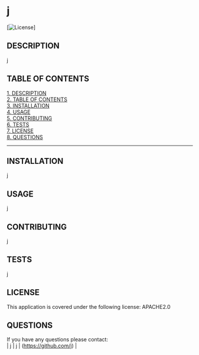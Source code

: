# j

[![License](https://img.shields.io/badge/License-APACHE2.0-blue.svg)]

## DESCRIPTION
j

## TABLE OF CONTENTS
[1. DESCRIPTION](#DESCRIPTION)  
[2. TABLE OF CONTENTS](#TABLE-OF-CONTENTS)  
[3. INSTALLATION](#INSTALLATION)  
[4. USAGE](#USAGE)  
[5. CONTRIBUTING](#CONTRIBUTING)  
[6. TESTS](#TESTS)  
[7. LICENSE](#LICENSE)  
[8. QUESTIONS](#QUESTIONS)  

---

## INSTALLATION
j

## USAGE
j

## CONTRIBUTING
j

## TESTS
j

## LICENSE
This application is covered under the following license: APACHE2.0

## QUESTIONS
If you have any questions please contact:  
|  j  |  j  |  (https://github.com/j)  |
